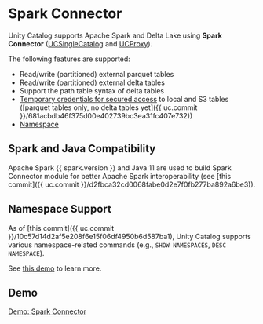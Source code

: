 # Spark Connector

Unity Catalog supports Apache Spark and Delta Lake using **Spark Connector** ([UCSingleCatalog](UCSingleCatalog.md) and [UCProxy](UCProxy.md)).

The following features are supported:

* Read/write (partitioned) external parquet tables
* Read/write (partitioned) external delta tables
* Support the path table syntax of delta tables
* [Temporary credentials for secured access](./UCProxy.md#loadTable) to local and S3 tables ([parquet tables only, no delta tables yet]({{ uc.commit }}/681acbdb46f375d00e402739bc3ea31fc407e732))
* [Namespace](#namespace-support)

## Spark and Java Compatibility

Apache Spark {{ spark.version }} and Java 11 are used to build Spark Connector module for better Apache Spark interoperability (see [this commit]({{ uc.commit }}/d2fbca32cd0068fabe0d2e7f0fb277ba892a6be3)).

## Namespace Support

As of [this commit]({{ uc.commit }}/10c57d14d2af5e208f6e15f06df4950b6d587ba1), Unity Catalog supports various namespace-related commands (e.g., `SHOW NAMESPACES`, `DESC NAMESPACE`).

See [this demo](../demo/namespace-support-in-spark-connector.md) to learn more.

## Demo

[Demo: Spark Connector](../demo/spark-connector.md)
